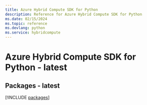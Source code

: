 ```yaml
---
title: Azure Hybrid Compute SDK for Python
description: Reference for Azure Hybrid Compute SDK for Python
ms.date: 02/15/2024
ms.topic: reference
ms.devlang: python
ms.service: hybridcompute
---
```

# Azure Hybrid Compute SDK for Python - latest
## Packages - latest
[!INCLUDE [packages](hybrid-compute-index.md)]